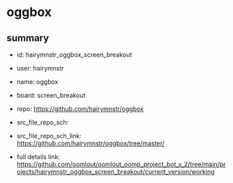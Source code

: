# oggbox
 
## summary 
* id: hairymnstr_oggbox_screen_breakout
* user: hairymnstr
* name: oggbox
* board: screen_breakout
* repo: https://github.com/hairymnstr/oggbox



* src_file_repo_sch: 
* src_file_repo_sch_link: https://github.com/hairymnstr/oggbox/tree/master/
* full details link: https://github.com/oomlout/oomlout_oomp_project_bot_v_2/tree/main/projects/hairymnstr_oggbox_screen_breakout/current_version/working  






